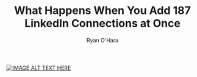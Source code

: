 ﻿---
layout: blog
title: What Happens When You Add 187 LinkedIn Connections at Once
description: A few weeks back, I asked followers what I should do with the 187 LinkedIn connection requests that I’ve had. Some folks asked me to add them all, and report my findings.  Here’s what happened, and some commentary on how to do well with LinkedIn Connection Requests
coverImage: 
publishDate: Apr 19, 2018

author: Ryan O'Hara
authorProfile:  Ryan O'Hara has been an early employee at several startups helping them with marketing and prospecting tactics, including Dyn who was acquired by Oracle for $600+ million in 2016. He's had prospecting campaigns featured in Fortune, Mashable, and TheNextWeb. Ryan specializes in branding, business development, prospecting, and coaching people on how to make good digital first impressions. He also mentors two accelerators, The Iron Yard and The Alpha Loft, and hosts The Prospecting Podcast.
authorImage: /img/Ryan-OHara-Headshot.png
---

[![IMAGE ALT TEXT HERE](/img/100linkendIn.png)](http://www.youtube.com/watch?feature=player_embedded&v=2cIeTiHDWzk
)